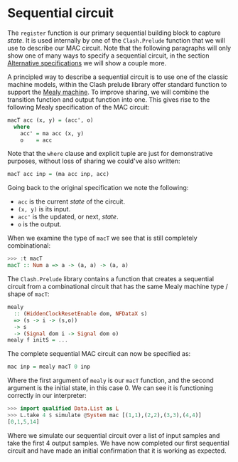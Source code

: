 # Sequential circuit

The `register` function is our primary sequential building block to capture *state*.
It is used internally by one of the `Clash.Prelude` function that we will use to describe our MAC circuit.
Note that the following paragraphs will only show one of many ways to specify a sequential circuit, in the section [Alternative specifications](#mac6) we will show a couple more.

A principled way to describe a sequential circuit is to use one of the classic machine models, within the Clash prelude library offer standard function to support the [Mealy machine](http://en.wikipedia.org/wiki/Mealy_machine).
To improve sharing, we will combine the transition function and output function into one.
This gives rise to the following Mealy specification of the MAC circuit:

``` haskell
macT acc (x, y) = (acc', o)
  where
    acc' = ma acc (x, y)
    o    = acc
```

Note that the `where` clause and explicit tuple are just for demonstrative purposes, without loss of sharing we could've also written:

``` haskell
macT acc inp = (ma acc inp, acc)
```

Going back to the original specification we note the following:

- `acc` is the current *state* of the circuit.
- `(x, y)` is its input.
- `acc'` is the updated, or next, *state*.
- `o` is the output.

When we examine the type of `macT` we see that is still completely combinational:

``` haskell
>>> :t macT
macT :: Num a => a -> (a, a) -> (a, a)
```

The `Clash.Prelude` library contains a function that creates a sequential circuit from a combinational circuit that has the same Mealy machine type / shape of `macT`:

``` haskell
mealy
  :: (HiddenClockResetEnable dom, NFDataX s)
  => (s -> i -> (s,o))
  -> s
  -> (Signal dom i -> Signal dom o)
mealy f initS = ...
```

The complete sequential MAC circuit can now be specified as:

``` haskell
mac inp = mealy macT 0 inp
```

Where the first argument of `mealy` is our `macT` function, and the second argument is the initial state, in this case 0.
We can see it is functioning correctly in our interpreter:

``` haskell
>>> import qualified Data.List as L
>>> L.take 4 $ simulate @System mac [(1,1),(2,2),(3,3),(4,4)]
[0,1,5,14]
```

Where we simulate our sequential circuit over a list of input samples and take the first 4 output samples.
We have now completed our first sequential circuit and have made an initial confirmation that it is working as expected.
